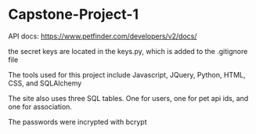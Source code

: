 # Capstone-Project-1

API docs: https://www.petfinder.com/developers/v2/docs/

the secret keys are located in the keys.py, which is added to the .gitignore file

The tools used for this project include Javascript, JQuery, Python, HTML, CSS, and SQLAlchemy

The site also uses three SQL tables. One for users, one for pet api ids, and one for association. 

The passwords were incrypted with bcrypt





